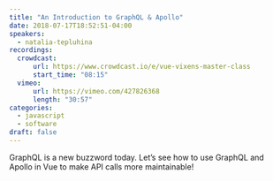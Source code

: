 ```yaml
---
title: "An Introduction to GraphQL & Apollo"
date: 2018-07-17T18:52:51-04:00
speakers:
  - natalia-tepluhina
recordings:
  crowdcast:
      url: https://www.crowdcast.io/e/vue-vixens-master-class
      start_time: "08:15"
  vimeo:
      url: https://vimeo.com/427826368
      length: "30:57"
categories:
  - javascript
  - software
draft: false
---
```


GraphQL is a new buzzword today. Let’s see how to use GraphQL and Apollo in Vue to make API calls more maintainable!
